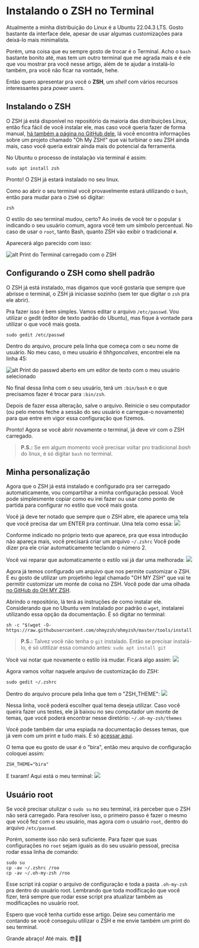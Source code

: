 # Instalando o ZSH no Terminal

Atualmente a minha distribuição do Linux é a Ubuntu 22.04.3 LTS. Gosto bastante da interface dele, apesar de usar algumas customizações para deixá-lo mais minimalista.

Porém, uma coisa que eu sempre gosto de trocar é o Terminal. Acho o `bash` bastante bonito até, mas tem um outro terminal que me agrada mais e é ele que vou mostrar pra você nesse artigo, além de te ajudar a instalá-lo também, pra você não ficar na vontade, hehe.

Então quero apresentar pra você o **ZSH**, um *shell* com vários recursos interessantes para *power users*.

## Instalando o ZSH

O ZSH já está disponível no repositório da maioria das distribuições Linux, então fica fácil de você instalar ele, mas caso você queria fazer de forma manual, [há também a página no GitHub dele](https://github.com/robbyrussell/oh-my-zsh), lá você encontra informações sobre um projeto chamado "Oh My ZSH!" que vai turbinar o seu ZSH ainda mais, caso você queria extrair ainda mais do potencial da ferramenta.

No Ubuntu o processo de instalação via terminal é assim:

```
sudo apt install zsh
```

Pronto! O ZSH já estará instalado no seu linux.

Como ao abrir o seu terminal você provavelmente estará utilizando o `bash`, então para mudar para o `ZSH`é só digitar:

```
zsh
```

O estilo do seu terminal mudou, certo? Ao invés de você ter o popular `$` indicando o seu usuário comum, agora você tem um símbolo percentual. No caso de usar o `root`, tanto Bash, quanto ZSH vão exibir o tradicional `#`.

Aparecerá algo parecido com isso:

![alt Print do Terminal carregado com o ZSH](zsh10.png "ZSH carregado no terminal")


## Configurando o ZSH como shell padrão

O ZSH já está instalado, mas digamos que você gostaria que sempre que abrisse o terminal, o ZSH já iniciasse sozinho (sem ter que digitar o `zsh` pra ele abrir). 

Pra fazer isso é bem simples. Vamos editar o arquivo `/etc/passwd`. Vou utilizar o gedit (editor de texto padrão do Ubuntu), mas fique à vontade para utilizar o que você mais gosta.

```
sudo gedit /etc/passwd
```

Dentro do arquivo, procure pela linha que começa com o seu nome de usuário. No meu caso, o meu usuário é *tihhgoncalves*, encontrei ele na linha 45:

![alt Print do passwd aberto em um editor de texto com o meu usuário selecionado](passwd.png "Encontrando seu usuário no passwd")

No final dessa linha com o seu usuário, terá um `:bin/bash` e o que precisamos fazer é trocar para `:bin/zsh`.

Depois de fazer essa alteração, salve o arquivo. Reinicie o seu computador (ou pelo menos feche a sessão do seu usuário e carregue-o novamente) para que entre em vigor essa configuração que fizemos.

Pronto! Agora se você abrir novamente o terminal, já deve vir com o ZSH carregado.

> **P.S.:** Se em algum momento você precisar voltar pro tradicional _bash_ do linux, é só digitar `bash` no terminal.

## Minha personalização

Agora que o ZSH já está instalado e configurado pra ser carregado automaticamente, vou compartilhar a minha configuração pessoal. Você pode simplesmente copiar como eu irei fazer ou usar como ponto de partida para configurar no estilo que você mais gosta.

Você já deve ter notado que sempre que o ZSH abre, ele aparece uma tela que você precisa dar um ENTER pra continuar. Uma tela como essa:
![](zsh20.png)

Conforme indicado no próprio texto que aparece, pra que essa introdução não apareça mais, você precisará criar um arquivo `~/.zshrc` Você pode dizer pra ele criar automaticamente teclando o número 2.

Você vai reparar que automaticamente o estilo vai já dar uma melhorada:
![](zsh30.png)

Agora já temos configurado um arquivo que nos permite customizar o ZSH. E eu gosto de utilizar um projetinho legal chamado "OH MY ZSH" que vai te permitir customizar um monte de coisa no ZSH. Você pode dar uma olhada  [no GitHub do OH MY ZSH](https://github.com/ohmyzsh/ohmyzsh).

Abrindo o repositório, lá terá as instruções de como instalar ele. Considerando que no Ubuntu vem instalado por padrão o `wget`, instalarei utilizando essa opção da documentação. É só digitar no terminal:

```
sh -c "$(wget -O- https://raw.githubusercontent.com/ohmyzsh/ohmyzsh/master/tools/install.sh)" 
```

> **P.S.:** Talvez você não tenha o `git` instalado. Então se precisar instalá-lo, é só utitlizar essa comando antes: `sudo apt install git`

Você vai notar que novamente o estilo irá mudar. Ficará algo assim:
![](zsh40.png)

Agora vamos voltar naquele arquivo de customização do ZSH:

```
sudo gedit ~/.zshrc
```

Dentro do arquivo procure pela linha que tem o "ZSH_THEME":
![](zsh50.png)

Nessa linha, você poderá escolher qual tema deseja utilizar. Caso você queira fazer uns testes, ele já baixou no seu computador um monte de temas, que você poderá encontrar nesse diretório: `~/.oh-my-zsh/themes`

Você pode também dar uma espiada na documentação desses temas, que já vem com um print e tudo mais. É só [acessar aqui](https://github.com/ohmyzsh/ohmyzsh/wiki/Themes).

O tema que eu gosto de usar é o "bira", então meu arquivo de configuração coloquei assim: 

```
ZSH_THEME="bira"
```

E txaram! Aqui está o meu terminal:
![](zsh60.png)

## Usuário root
Se vocẽ precisar utulizar o `sudo su` no seu terminal, irá perceber que o ZSH não será carregado. Para resolver isso, o primeiro passo é fazer o mesmo que você fez com o seu usuário, mas agora com o usuário `root`, dentro do arquivo `/etc/passwd`. 

Porém, somente isso não será suficiente. Para fazer que suas configurações no `root` sejam iguais as do seu usuário pessoal, precisa rodar essa linha de comando:

```
sudo su
cp -av ~/.zshrc /roo
cp -av ~/.oh-my-zsh /roo
```

Esse script irá copiar o arquivo de configuração e toda a pasta `.oh-my-zsh` pra dentro do usuário root. Lembrando que toda modificação que você fizer, terá sempre que rodar esse script pra atualizar também as modificações no usuário root.

Espero que você tenha curtido esse artigo. Deixe seu comentário me contando se você conseguiu utilizar o ZSH e me envie também um print do seu terminal.


Grande abraço! Até mais. 😎🤙🏼
